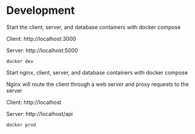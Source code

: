 # Development

Start the client, server, and database containers with docker compose

Client: http://localhost:3000

Server: http://localhost:5000

```docker dev```

Start nginx, client, server, and database containers with docker compose

Nginx will route the client through a web server and proxy requests to the server

Client: http://localhost

Server: http://localhost/api

```docker prod```
